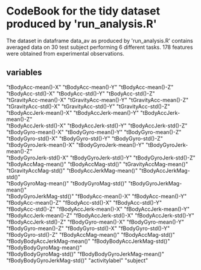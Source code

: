 # CodeBook for the tidy dataset produced by 'run_analysis.R'

The dataset in dataframe data_av as produced by 'run_analysis.R' contains averaged data on 30 test subject performing 6 different tasks.
178 features were obtained from experimental observations.

## variables

 "tBodyAcc-mean()-X"           "tBodyAcc-mean()-Y"           "tBodyAcc-mean()-Z"          
 "tBodyAcc-std()-X"            "tBodyAcc-std()-Y"            "tBodyAcc-std()-Z"           
 "tGravityAcc-mean()-X"        "tGravityAcc-mean()-Y"        "tGravityAcc-mean()-Z"       
"tGravityAcc-std()-X"         "tGravityAcc-std()-Y"         "tGravityAcc-std()-Z"        
"tBodyAccJerk-mean()-X"       "tBodyAccJerk-mean()-Y"       "tBodyAccJerk-mean()-Z"      
"tBodyAccJerk-std()-X"        "tBodyAccJerk-std()-Y"        "tBodyAccJerk-std()-Z"       
"tBodyGyro-mean()-X"          "tBodyGyro-mean()-Y"          "tBodyGyro-mean()-Z"         
"tBodyGyro-std()-X"           "tBodyGyro-std()-Y"           "tBodyGyro-std()-Z"          
"tBodyGyroJerk-mean()-X"      "tBodyGyroJerk-mean()-Y"      "tBodyGyroJerk-mean()-Z"     
"tBodyGyroJerk-std()-X"       "tBodyGyroJerk-std()-Y"       "tBodyGyroJerk-std()-Z"      
"tBodyAccMag-mean()"          "tBodyAccMag-std()"           "tGravityAccMag-mean()"      
"tGravityAccMag-std()"        "tBodyAccJerkMag-mean()"      "tBodyAccJerkMag-std()"      
"tBodyGyroMag-mean()"         "tBodyGyroMag-std()"          "tBodyGyroJerkMag-mean()"    
"tBodyGyroJerkMag-std()"      "fBodyAcc-mean()-X"           "fBodyAcc-mean()-Y"          
"fBodyAcc-mean()-Z"           "fBodyAcc-std()-X"            "fBodyAcc-std()-Y"           
"fBodyAcc-std()-Z"            "fBodyAccJerk-mean()-X"       "fBodyAccJerk-mean()-Y"      
"fBodyAccJerk-mean()-Z"       "fBodyAccJerk-std()-X"        "fBodyAccJerk-std()-Y"       
"fBodyAccJerk-std()-Z"        "fBodyGyro-mean()-X"          "fBodyGyro-mean()-Y"         
"fBodyGyro-mean()-Z"          "fBodyGyro-std()-X"           "fBodyGyro-std()-Y"          
"fBodyGyro-std()-Z"           "fBodyAccMag-mean()"          "fBodyAccMag-std()"          
"fBodyBodyAccJerkMag-mean()"  "fBodyBodyAccJerkMag-std()"   "fBodyBodyGyroMag-mean()"    
"fBodyBodyGyroMag-std()"      "fBodyBodyGyroJerkMag-mean()" "fBodyBodyGyroJerkMag-std()" 
"activitylabel"               "subject"  
